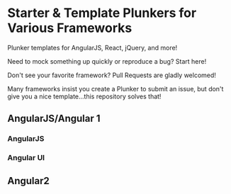 # Starter & Template Plunkers for Various Frameworks
Plunker templates for AngularJS, React, jQuery, and more!

Need to mock something up quickly or reproduce a bug? Start here!

Don't see your favorite framework? Pull Requests are gladly welcomed!

Many frameworks insist you create a Plunker to submit an issue, but don't give you a nice template...this repository solves that!

## AngularJS/Angular 1

### AngularJS


### Angular UI




## Angular2
